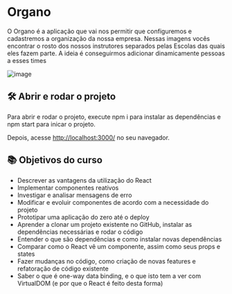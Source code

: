 # Organo

O Organo é a aplicação que vai nos permitir que configuremos e cadastremos a organização da nossa empresa. Nessas imagens vocês encontrar o rosto dos nossos instrutores separados pelas Escolas das quais eles fazem parte. A ideia é conseguirmos adicionar dinamicamente pessoas a esses times

![image](https://user-images.githubusercontent.com/104109951/214117397-97ab1835-49f8-4207-8227-9392386c1346.png)

## 🛠️ Abrir e rodar o projeto

Para abrir e rodar o projeto, execute npm i para instalar as dependências e npm start para inicar o projeto.

Depois, acesse <a href="http://localhost:3000/">http://localhost:3000/</a> no seu navegador.

## 📚 Objetivos do curso

* Descrever as vantagens da utilização do React
* Implementar componentes reativos
* Investigar e analisar mensagens de erro
* Modificar e evoluir componentes de acordo com a necessidade do projeto
* Prototipar uma aplicação do zero até o deploy
* Aprender a clonar um projeto existente no GitHub, instalar as dependências necessárias e rodar o código
* Entender o que são dependências e como instalar novas dependências
* Comparar como o React vê um componente, assim como seus props e states
* Fazer mudanças no código, como criação de novas features e refatoração de código existente
* Saber o que é one-way data binding, e o que isto tem a ver com VirtualDOM (e por que o React é feito desta forma)
